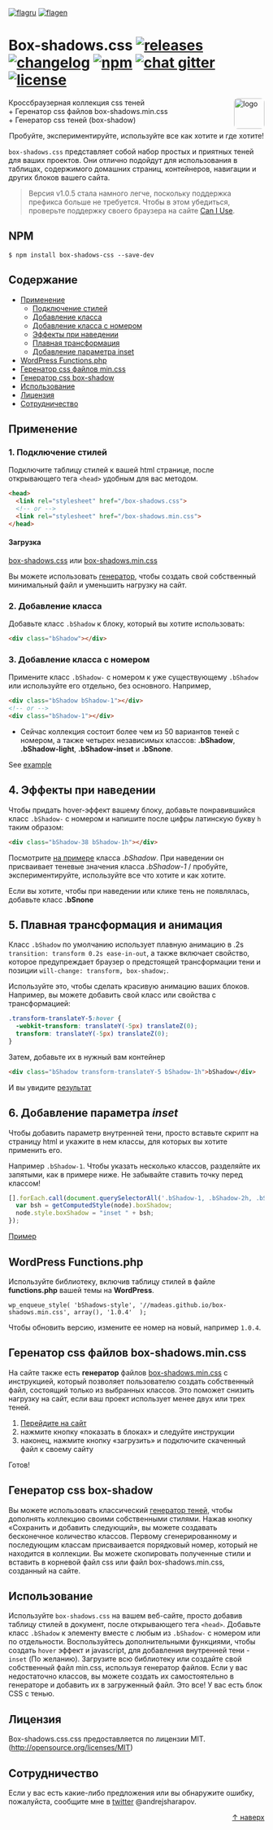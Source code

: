 [![flagru][flagru]][readmeru] [![flagen][flagen]][readmeen]

# Box-shadows.css [![releases](http://madeas.ru/img/git/release05.svg)](https://github.com/madeas/box-shadows.css/releases) [![changelog](http://madeas.ru/img/git/changelog.svg)](/CHANGELOG.md) [![npm](http://madeas.ru/img/git/npm05.svg)](https://www.npmjs.com/package/box-shadows-css) [![chat gitter](http://madeas.ru/img/git/gitter_im.svg)](https://gitter.im/andrejsharapov/box-shadows.css) [![license](http://madeas.ru/img/git/license.svg)](/LICENSE)

<a href="https://github.com/madeas/box-shadows.css"><img src="https://madeas.github.io/bs_logo.svg?raw=true" alt="logo" width="60" height="60" style="border-radius:8px" data-canonical-src="https://madeas.github.io/bs_logo.svg" align="right"></a>

Кроссбраузерная коллекция css теней  
	+ Геренатор css файлов box-shadows.min.css  
	+ Генератор css теней (box-shadow)

<p align="center">Пробуйте, экспериментируйте, используйте все как хотите и где хотите!</p>

`box-shadows.css` представляет собой набор простых и приятных теней для ваших проектов. Они отлично подойдут для использования в таблицах, содержимого домашних страниц, контейнеров, навигации и других блоков вашего сайта.

> Версия v1.0.5 стала намного легче, поскольку поддержка префикса больше не требуется. Чтобы в этом убедиться, проверьте поддержку своего браузера на сайте [Can I Use][caniuse].

## NPM
```  
$ npm install box-shadows-css --save-dev
```

## Содержание
* [Применение](#Применение)
	- [Подключение стилей](#1-Подключение-стилей)
	- [Добавление класса](#2-Добавление-класса)
	- [Добавление класса с номером](#3-Добавление-класса-с-номером)
	- [Эффекты при наведении](#4-Эффекты-при-наведении)
	- [Плавная трансформация](#5-Плавная-трансформация-и-анимация)
	- [Добавление параметра inset](#6-Добавление-параметра-inset)
* [WordPress Functions.php](#wordpress-functionsphp)
* [Геренатор css файлов min.css](#Геренатор-css-файлов-box-shadowsmincss)
* [Генератор css box-shadow](#Генератор-css-box-shadow)
* [Использование](#Использование)
* [Лицензия](#Лицензия)
* [Сотрудничество](#Сотрудничество)

## Применение

### 1. Подключение стилей
Подключите таблицу стилей к вашей html странице, после открывающего тега `<head>` удобным для вас методом.

```html
<head>
  <link rel="stylesheet" href="/box-shadows.css">
  <!-- or -->
  <link rel="stylesheet" href="/box-shadows.min.css">
</head>
```

#### Загрузка

[box-shadows.css][link1] или [box-shadows.min.css][link2]

Вы можете использовать [генератор][link7], чтобы создать свой собственный минимальный файл и уменьшить нагрузку на сайт.

### 2. Добавление класса
Добавьте класс `.bShadow` к блоку, который вы хотите использовать:

```html
<div class="bShadow"></div>
```

### 3. Добавление класса с номером
Примените класс `.bShadow-` с номером к уже существующему `.bShadow` или используйте его отдельно, без основного. Например,

```html
<div class="bShadow bShadow-1"></div>
<!-- or -->
<div class="bShadow-1"></div>
```

* Сейчас коллекция состоит более чем из 50 вариантов теней с номером, а также четырех независимых классов: **.bShadow**, **.bShadow-light**, **.bShadow-inset** и **.bSnone**.

See [example][link3]

## 4. Эффекты при наведении

Чтобы придать hover-эффект вашему блоку, добавьте понравившийся класс `.bShadow-` с номером и напишите после цифры латинскую букву `h` таким образом:

```html
<div class="bShadow-38 bShadow-1h"></div>
```

Посмотрите [на примере][link4] класса *.bShadow*. При наведении он присваивает теневые значения класса *.bShadow-1* / пробуйте, экспериментируйте, используйте все что хотите и как хотите.

Если вы хотите, чтобы при наведении или клике тень не появлялась, добавьте класс **.bSnone**

## 5. Плавная трансформация и анимация
Класс `.bShadow` по умолчанию использует плавную анимацию в .2s `transition: transform 0.2s ease-in-out`, а также включает свойство, которое предупреждает браузер о предстоящей трансформации тени и позиции `will-change: transform, box-shadow;`.  

Используйте это, чтобы сделать красивую анимацию ваших блоков. Например, вы можете добавить свой класс или свойства с трансформацией:

```css
.transform-translateY-5:hover {
  -webkit-transform: translateY(-5px) translateZ(0);
  transform: translateY(-5px) translateZ(0);
}
```

Затем, добавьте их в нужный вам контейнер

```html
<div class="bShadow transform-translateY-5 bShadow-1h">bShadow</div>
```

И вы увидите [результат][link5]

## 6. Добавление параметра *inset*
Чтобы добавить параметр внутренней тени, просто вставьте скрипт на страницу html и укажите в нем классы, для которых вы хотите применить его.

Например `.bShadow-1`. Чтобы указать несколько классов, разделяйте их запятыми, как в примере ниже. Не забывайте ставить точку перед классом!

```JavaScript
[].forEach.call(document.querySelectorAll('.bShadow-1, .bShadow-2h, .bShadow-3'), function(node) {
  var bsh = getComputedStyle(node).boxShadow;
  node.style.boxShadow = "inset " + bsh;
});
```

 [Пример][link6]

## WordPress Functions.php  
Используйте библиотеку, включив таблицу стилей в файле **functions.php** вашей темы на **WordPress**.

>
	wp_enqueue_style( 'bShadows-style', '//madeas.github.io/box-shadows.min.css', array(), '1.0.4'  );

Чтобы обновить версию, измените ее номер на новый, например `1.0.4`.

## Геренатор css файлов box-shadows.min.css
На сайте также есть **генератор** файлов [box-shadows.min.css][link10] с инструкцией, который позволяет пользователю создать собственный файл, состоящий только из выбранных классов. Это поможет снизить нагрузку на сайт, если ваш проект использует менее двух или трех теней.

  1. [Перейдите на сайт][link10]
  2. нажмите кнопку «показать в блоках» и следуйте инструкции
  3. наконец, нажмите кнопку «загрузить» и подключите скаченный файл к своему сайту
	
Готов!

## Генератор css box-shadow
Вы можете использовать классический [генератор теней][link9], чтобы дополнять коллекцию своими собственными стилями. Нажав кнопку «Сохранить и добавить следующий», вы можете создавать бесконечное количество классов. Первому сгенерированному и последующим классам присваивается порядковый номер, который не находится в коллекции. Вы можете скопировать полученные стили и вставить в корневой файл css или файл box-shadows.min.css, созданный на сайте.

## Использование
Используйте `box-shadows.css` на вашем веб-сайте, просто добавив таблицу стилей в документ, после открывающего тега `<head>`. Добавьте класс `.bShadow` к элементу вместе с любым из `.bShadow-` с номером или по отдельности. Воспользуйтесь дополнительными функциями, чтобы создать `hover` эффект и javascript, для добавления внутренней тени - `inset` (По желанию). Загрузите всю библиотеку или создайте свой собственный файл min.css, используя генератор файлов. Если у вас недостаточно классов, вы можете создать их самостоятельно в генераторе и добавить их в загруженный файл. Это все! У вас есть блок CSS с тенью.

## Лицензия
Box-shadows.css.css предоставляется по лицензии MIT. (http://opensource.org/licenses/MIT)

## Сотрудничество
Если у вас есть какие-либо предложения или вы обнаружите ошибку, пожалуйста, сообщите мне в [twitter][link8] @andrejsharapov.

<p align="right"><a href="#Содержание">↑ наверх</a></p>

[link1]: https://github.com/madeas/box-shadows.css/blob/master/box-shadows.css?raw=true "box-shadows.css"
[link2]: https://github.com/madeas/box-shadows.css/blob/master/box-shadows.min.css?raw=true "box-shadows.min.css"
[link3]: https://madeas.github.io/box-shadows "all blocks with box-shadow"
[link4]: https://jsfiddle.net/madeas/c9oydmb3/show/ "hover effect"
[link5]: https://jsfiddle.net/madeas/c9oydmb3/1/show/ "animation"
[link6]: https://jsfiddle.net/madeas/c9oydmb3/2/show/ "inset javascript"
[link7]: #Геренатор-css-файлов-box-shadowsmincss "геренатор min.css"
[link8]: https://twitter.com/andrejsharapov "twitter"
[link9]: https://madeas.github.io/box-shadows#gen "Box-shadow CSS Generator"
[link10]: https://madeas.github.io/box-shadows#css_gen "Generator the file min.CSS"

[readmeru]: https://github.com/madeas/box-shadows.css/blob/master/lang/ru/README.md "Ru"
[flagru]: https://madeas.github.io/img/ru.png

[readmeen]: https://github.com/madeas/box-shadows.css/blob/master/README.md "En"
[flagen]: https://madeas.github.io/img/en.png
[caniuse]: https://caniuse.com/#search=box-shadow
